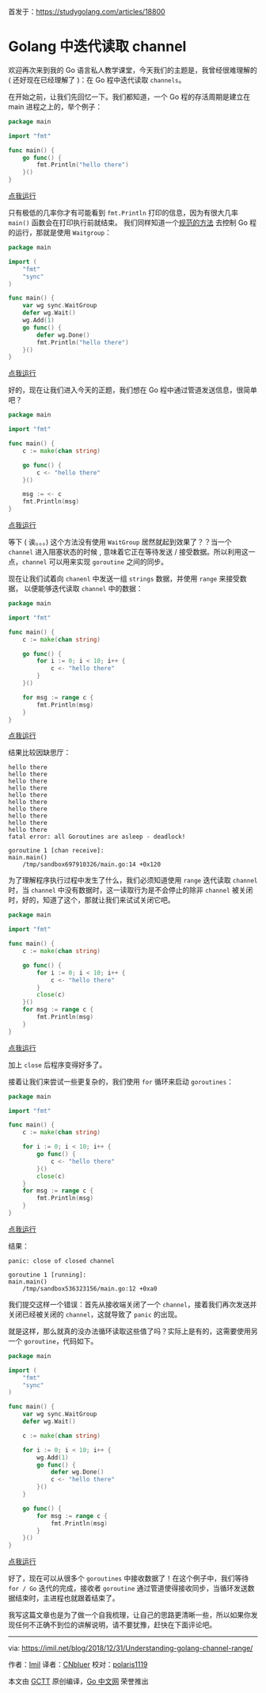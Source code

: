 首发于：https://studygolang.com/articles/18800

# Golang 中迭代读取 channel

欢迎再次来到我的 Go 语言私人教学课堂，今天我们的主题是，我曾经很难理解的 ( 还好现在已经理解了 )：在 Go 程中迭代读取 `channels`。

在开始之前，让我们先回忆一下。我们都知道，一个 Go 程的存活周期是建立在 main 进程之上的，举个例子：

```go
package main

import "fmt"

func main() {
	go func() {
		fmt.Println("hello there")
	}()
}
```

[点我运行](https://play.golang.org/p/cbczlMV4_0p)

只有极低的几率你才有可能看到 `fmt.Println` 打印的信息，因为有很大几率 `main()` 函数会在打印执行前就结束。
我们同样知道一个[规范的方法](https://nathanleclaire.com/blog/2014/02/15/how-to-wait-for-all-goroutines-to-finish-executing-before-continuing/) 去控制 Go 程的运行，那就是使用 `Waitgroup`：

```go
package main

import (
	"fmt"
	"sync"
)

func main() {
	var wg sync.WaitGroup
	defer wg.Wait()
	wg.Add(1)
	go func() {
		defer wg.Done()
		fmt.Println("hello there")
	}()
}
```

[点我运行](https://play.golang.org/p/7FqFV28U9Lc)

好的，现在让我们进入今天的正题，我们想在 Go 程中通过管道发送信息，很简单吧？

```go
package main

import "fmt"

func main() {
	c := make(chan string)

	go func() {
		c <- "hello there"
	}()

	msg := <- c
	fmt.Println(msg)
}
```

[点我运行](https://play.golang.org/p/LGwr6Po2sHn)

等下 ( 诶。。。) 这个方法没有使用 `WaitGroup` 居然就起到效果了？？当一个 `channel` 进入阻塞状态的时候 , 意味着它正在等待发送 / 接受数据。所以利用这一点，`channel` 可以用来实现 `goroutine` 之间的同步。

现在让我们试着向 `chanenl` 中发送一组 `strings` 数据，并使用 `range` 来接受数据， 以便能够迭代读取 `channel` 中的数据：

```go
package main

import "fmt"

func main() {
	c := make(chan string)

	go func() {
		for i := 0; i < 10; i++ {
			c <- "hello there"
		}
	}()

	for msg := range c {
		fmt.Println(msg)
	}
}
```

[点我运行](https://play.golang.org/p/tNPjm1hHOOQ)

结果比较因缺思厅：

```
hello there
hello there
hello there
hello there
hello there
hello there
hello there
hello there
hello there
hello there
fatal error: all Goroutines are asleep - deadlock!

goroutine 1 [chan receive]:
main.main()
	/tmp/sandbox697910326/main.go:14 +0x120
```

为了理解程序执行过程中发生了什么，我们必须知道使用 `range` 迭代读取 `channel` 时，当 `channel` 中没有数据时，这一读取行为是不会停止的除非 `channel` 被关闭时，好的，知道了这个，那就让我们来试试关闭它吧。

```go
package main

import "fmt"

func main() {
	c := make(chan string)

	go func() {
		for i := 0; i < 10; i++ {
			c <- "hello there"
		}
		close(c)
	}()
	for msg := range c {
		fmt.Println(msg)
	}
}
```

[点我运行](https://play.golang.org/p/Or2MGH9YeIu)

加上 `close` 后程序变得好多了。

接着让我们来尝试一些更复杂的，我们使用 `for` 循环来启动 `goroutines`：

```go
package main

import "fmt"

func main() {
	c := make(chan string)

	for i := 0; i < 10; i++ {
		go func() {
			c <- "hello there"
		}()
		close(c)
	}
	for msg := range c {
		fmt.Println(msg)
	}
}
```

[点我运行](https://play.golang.org/p/93zpxY_xRhO)

结果：

```
panic: close of closed channel

goroutine 1 [running]:
main.main()
	/tmp/sandbox536323156/main.go:12 +0xa0
```

我们提交这样一个错误：首先从接收端关闭了一个 `channel`，接着我们再次发送并关闭已经被关闭的 `channel`，这就导致了 `panic` 的出现。

就是这样，那么就真的没办法循环读取这些值了吗？实际上是有的，这需要使用另一个 `goroutine`，代码如下。

```go
package main

import (
	"fmt"
	"sync"
)

func main() {
	var wg sync.WaitGroup
	defer wg.Wait()

	c := make(chan string)

	for i := 0; i < 10; i++ {
		wg.Add(1)
		go func() {
			defer wg.Done()
			c <- "hello there"
		}()
	}

	go func() {
		for msg := range c {
			fmt.Println(msg)
		}
	}()
}
```

[点我运行](https://play.golang.org/p/1hhWLHg6So2)

好了，现在可以从很多个 `goroutines` 中接收数据了！在这个例子中，我们等待 `for / Go` 迭代的完成，接收者 `goroutine` 通过管道使得接收同步，当循环发送数据结束时，主进程也就跟着结束了。

我写这篇文章也是为了做一个自我梳理，让自己的思路更清晰一些，所以如果你发现任何不正确不到位的讲解说明，请不要犹豫，赶快在下面评论吧。

---

via: https://imil.net/blog/2018/12/31/Understanding-golang-channel-range/

作者：[Imil](https://github.com/iMilnb)
译者：[CNbluer](https://github.com/CNbluer)
校对：[polaris1119](https://github.com/polaris1119)

本文由 [GCTT](https://github.com/studygolang/GCTT) 原创编译，[Go 中文网](https://studygolang.com/) 荣誉推出
